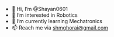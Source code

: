 - 👋 Hi, I’m @Shayan0601
- 👀 I’m interested in Robotics
- 🌱 I’m currently learning Mechatronics
- 📫 Reach me via shmghorai@gmail.com

<!---
Shayan0601/Shayan0601 is a ✨ special ✨ repository because its `README.md` (this file) appears on your GitHub profile.
You can click the Preview link to take a look at your changes.
--->
